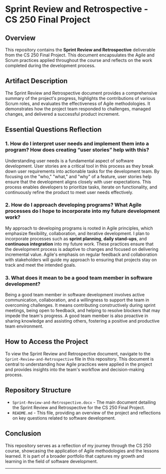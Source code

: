 # Sprint Review and Retrospective - CS 250 Final Project

## Overview

This repository contains the **Sprint Review and Retrospective** deliverable from the CS 250 Final Project. This document encapsulates the Agile and Scrum practices applied throughout the course and reflects on the work completed during the development process.

## Artifact Description

The Sprint Review and Retrospective document provides a comprehensive summary of the project's progress, highlights the contributions of various Scrum roles, and evaluates the effectiveness of Agile methodologies. It demonstrates how the project team responded to challenges, managed changes, and delivered a successful product increment.

## Essential Questions Reflection

### 1. How do I interpret user needs and implement them into a program? How does creating “user stories” help with this?

Understanding user needs is a fundamental aspect of software development. User stories are a critical tool in this process as they break down user requirements into actionable tasks for the development team. By focusing on the "who," "what," and "why" of a feature, user stories help ensure that the development aligns closely with user expectations. This process enables developers to prioritize tasks, iterate on functionality, and continuously refine the product to meet user needs effectively.

### 2. How do I approach developing programs? What Agile processes do I hope to incorporate into my future development work?

My approach to developing programs is rooted in Agile principles, which emphasize flexibility, collaboration, and iterative development. I plan to incorporate processes such as **sprint planning**, **daily stand-ups**, and **continuous integration** into my future work. These practices ensure that the development process is adaptive to changes and focused on delivering incremental value. Agile's emphasis on regular feedback and collaboration with stakeholders will guide my approach to ensuring that projects stay on track and meet the intended goals.

### 3. What does it mean to be a good team member in software development?

Being a good team member in software development involves active communication, collaboration, and a willingness to support the team in overcoming challenges. It means contributing constructively during sprint meetings, being open to feedback, and helping to resolve blockers that may impede the team's progress. A good team member is also proactive in sharing knowledge and assisting others, fostering a positive and productive team environment.

## How to Access the Project

To view the Sprint Review and Retrospective document, navigate to the `Sprint-Review-and-Retrospective` file in this repository. This document is central to understanding how Agile practices were applied in the project and provides insights into the team's workflow and decision-making process.

## Repository Structure

- `Sprint-Review-and-Retrospective.docx` - The main document detailing the Sprint Review and Retrospective for the CS 250 Final Project.
- `README.md` - This file, providing an overview of the project and reflections on key questions related to software development.

## Conclusion

This repository serves as a reflection of my journey through the CS 250 course, showcasing the application of Agile methodologies and the lessons learned. It is part of a broader portfolio that captures my growth and learning in the field of software development.

---
